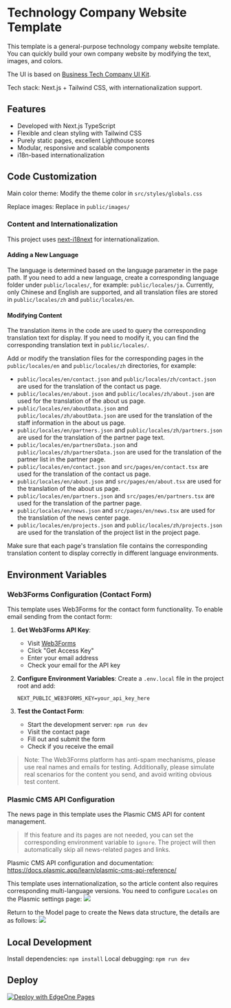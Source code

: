 # Technology Company Website Template
This template is a general-purpose technology company website template. You can quickly build your own company website by modifying the text, images, and colors.

The UI is based on [Business Tech Company UI Kit](https://www.figma.com/community/file/1286806143648573757/business-tech-company-ui-kit).

Tech stack: Next.js + Tailwind CSS, with internationalization support.

## Features
- Developed with Next.js TypeScript
- Flexible and clean styling with Tailwind CSS
- Purely static pages, excellent Lighthouse scores
- Modular, responsive and scalable components
- i18n-based internationalization

## Code Customization
Main color theme: Modify the theme color in `src/styles/globals.css`

Replace images: Replace in `public/images/`

### Content and Internationalization
This project uses [next-i18next](https://www.i18next.com/) for internationalization.

#### Adding a New Language
The language is determined based on the language parameter in the page path. If you need to add a new language, create a corresponding language folder under `public/locales/`, for example: `public/locales/ja`.
Currently, only Chinese and English are supported, and all translation files are stored in `public/locales/zh` and `public/locales/en`.

#### Modifying Content
The translation items in the code are used to query the corresponding translation text for display. If you need to modify it, you can find the corresponding translation text in `public/locales/`.

Add or modify the translation files for the corresponding pages in the `public/locales/en` and `public/locales/zh` directories, for example:
- `public/locales/en/contact.json` and `public/locales/zh/contact.json` are used for the translation of the contact us page.
- `public/locales/en/about.json` and `public/locales/zh/about.json` are used for the translation of the about us page.
- `public/locales/en/aboutData.json` and `public/locales/zh/aboutData.json` are used for the translation of the staff information in the about us page.
- `public/locales/en/partners.json` and `public/locales/zh/partners.json` are used for the translation of the partner page text.
- `public/locales/en/partnersData.json` and `public/locales/zh/partnersData.json` are used for the translation of the partner list in the partner page.
- `public/locales/en/contact.json` and `src/pages/en/contact.tsx` are used for the translation of the contact us page.
- `public/locales/en/about.json` and `src/pages/en/about.tsx` are used for the translation of the about us page.
- `public/locales/en/partners.json` and `src/pages/en/partners.tsx` are used for the translation of the partner page.
- `public/locales/en/news.json` and `src/pages/en/news.tsx` are used for the translation of the news center page.
- `public/locales/en/projects.json` and `public/locales/zh/projects.json` are used for the translation of the project list in the project page.

Make sure that each page's translation file contains the corresponding translation content to display correctly in different language environments.



## Environment Variables

### Web3Forms Configuration (Contact Form)
This template uses Web3Forms for the contact form functionality. To enable email sending from the contact form:

1. **Get Web3Forms API Key**:
   - Visit [Web3Forms](https://web3forms.com/)
   - Click "Get Access Key"
   - Enter your email address
   - Check your email for the API key

2. **Configure Environment Variables**:
   Create a `.env.local` file in the project root and add:
   ```env
   NEXT_PUBLIC_WEB3FORMS_KEY=your_api_key_here
   ```

3. **Test the Contact Form**:
   - Start the development server: `npm run dev`
   - Visit the contact page
   - Fill out and submit the form
   - Check if you receive the email
   
> Note: The Web3Forms platform has anti-spam mechanisms, please use real names and emails for testing. Additionally, please simulate real scenarios for the content you send, and avoid writing obvious test content.


### Plasmic CMS API Configuration
The news page in this template uses the Plasmic CMS API for content management.
> If this feature and its pages are not needed, you can set the corresponding environment variable to `ignore`. The project will then automatically skip all news-related pages and links.

Plasmic CMS API configuration and documentation: https://docs.plasmic.app/learn/plasmic-cms-api-reference/

This template uses internationalization, so the article content also requires corresponding multi-language versions. You need to configure `Locales` on the Plasmic settings page:
![](https://cdnstatic.tencentcs.com/edgeone/pages/docs/tech-company-website-template-doc1.png)

Return to the Model page to create the News data structure, the details are as follows:
![](https://cdnstatic.tencentcs.com/edgeone/pages/docs/tech-company-website-template-doc2.png)



## Local Development
Install dependencies: `npm install`
Local debugging: `npm run dev`

## Deploy
[![Deploy with EdgeOne Pages](https://cdnstatic.tencentcs.com/edgeone/pages/deploy.svg)](https://edgeone.ai/pages/new?template=tech-company-website-template)

